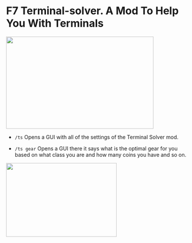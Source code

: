 # F7 Terminal-solver. A Mod To Help You With Terminals




<img src="https://hypixel.net/attachments/colour-before-after-png.2710496" width="400" height="250" />

- `/ts` Opens a GUI with all of the settings of the Terminal Solver mod.

- `/ts gear` Opens a GUI there it says what is the optimal gear for you based on what class you are and how many coins you have and so on.

<img src="https://hypixel.net/attachments/2300700.png" width="300" height="200"/>
